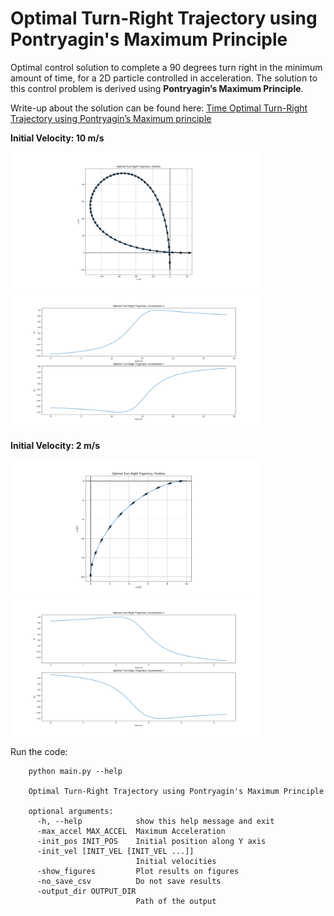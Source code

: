 # Optimal Turn-Right Trajectory using Pontryagin's Maximum Principle

Optimal control solution to complete a 90 degrees turn right in the minimum amount of time, for a 2D particle controlled in acceleration.
The solution to this control problem is derived using **Pontryagin’s Maximum Principle**.

Write-up about the solution can be found here: [Time Optimal Turn-Right Trajectory using Pontryagin’s Maximum principle](Optimal_Trajectory_Pontryagin.pdf)

**Initial Velocity: 10 m/s**

<img src="img/opti_traj_pos_10.png" alt="Position" width="400"/>
<img src="img/opti_traj_accel_10.png" alt="Acceleration" width="400"/>

**Initial Velocity: 2 m/s**

<img src="img/opti_traj_pos_2.png" alt="Position" width="400"/>
<img src="img/opti_traj_accel_2.png" alt="Acceleration" width="400"/>

Run the code:

```
	python main.py --help

    Optimal Turn-Right Trajectory using Pontryagin's Maximum Principle

    optional arguments:
      -h, --help            show this help message and exit
      -max_accel MAX_ACCEL  Maximum Acceleration
      -init_pos INIT_POS    Initial position along Y axis
      -init_vel [INIT_VEL [INIT_VEL ...]]
                            Initial velocities
      -show_figures         Plot results on figures
      -no_save_csv          Do not save results
      -output_dir OUTPUT_DIR
                            Path of the output
```